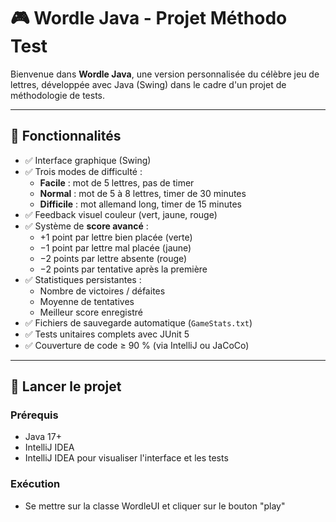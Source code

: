 # 🎮 Wordle Java - Projet Méthodo Test

Bienvenue dans **Wordle Java**, une version personnalisée du célèbre jeu de lettres, développée avec Java (Swing) dans le cadre d'un projet de méthodologie de tests.

---

## 🧩 Fonctionnalités

- ✅ Interface graphique (Swing)
- ✅ Trois modes de difficulté :
    - **Facile** : mot de 5 lettres, pas de timer
    - **Normal** : mot de 5 à 8 lettres, timer de 30 minutes
    - **Difficile** : mot allemand long, timer de 15 minutes
- ✅ Feedback visuel couleur (vert, jaune, rouge)
- ✅ Système de **score avancé** :
    - +1 point par lettre bien placée (verte)
    - −1 point par lettre mal placée (jaune)
    - −2 points par lettre absente (rouge)
    - −2 points par tentative après la première
- ✅ Statistiques persistantes :
    - Nombre de victoires / défaites
    - Moyenne de tentatives
    - Meilleur score enregistré
- ✅ Fichiers de sauvegarde automatique (`GameStats.txt`)
- ✅ Tests unitaires complets avec JUnit 5
- ✅ Couverture de code ≥ 90 % (via IntelliJ ou JaCoCo)

---

## 🚀 Lancer le projet

### Prérequis

- Java 17+
- IntelliJ IDEA
- IntelliJ IDEA pour visualiser l'interface et les tests

### Exécution

- Se mettre sur la classe WordleUI et cliquer sur le bouton "play"